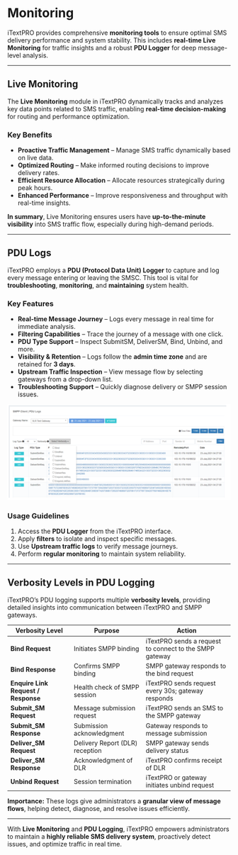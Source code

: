 # Monitoring

iTextPRO provides comprehensive **monitoring tools** to ensure optimal SMS delivery performance and system stability. This includes **real-time Live Monitoring** for traffic insights and a robust **PDU Logger** for deep message-level analysis.

---

## Live Monitoring

The **Live Monitoring** module in iTextPRO dynamically tracks and analyzes key data points related to SMS traffic, enabling **real-time decision-making** for routing and performance optimization.

### Key Benefits
- **Proactive Traffic Management** – Manage SMS traffic dynamically based on live data.
- **Optimized Routing** – Make informed routing decisions to improve delivery rates.
- **Efficient Resource Allocation** – Allocate resources strategically during peak hours.
- **Enhanced Performance** – Improve responsiveness and throughput with real-time insights.

**In summary**, Live Monitoring ensures users have **up-to-the-minute visibility** into SMS traffic flow, especially during high-demand periods.

---

## PDU Logs

iTextPRO employs a **PDU (Protocol Data Unit) Logger** to capture and log every message entering or leaving the SMSC. This tool is vital for **troubleshooting**, **monitoring**, and **maintaining** system health.

### Key Features
- **Real-time Message Journey** – Logs every message in real time for immediate analysis.
- **Filtering Capabilities** – Trace the journey of a message with one click.
- **PDU Type Support** – Inspect SubmitSM, DeliverSM, Bind, Unbind, and more.
- **Visibility & Retention** – Logs follow the **admin time zone** and are retained for **3 days**.
- **Upstream Traffic Inspection** – View message flow by selecting gateways from a drop-down list.
- **Troubleshooting Support** – Quickly diagnose delivery or SMPP session issues.

![PDU Logs](images/pdulogs1.png)

### Usage Guidelines
1. Access the **PDU Logger** from the iTextPRO interface.
2. Apply **filters** to isolate and inspect specific messages.
3. Use **Upstream traffic logs** to verify message journeys.
4. Perform **regular monitoring** to maintain system reliability.

---

## Verbosity Levels in PDU Logging

iTextPRO’s PDU logging supports multiple **verbosity levels**, providing detailed insights into communication between iTextPRO and SMPP gateways.

| Verbosity Level | Purpose | Action |
|-----------------|---------|--------|
| **Bind Request** | Initiates SMPP binding | iTextPRO sends a request to connect to the SMPP gateway |
| **Bind Response** | Confirms SMPP binding | SMPP gateway responds to the bind request |
| **Enquire Link Request / Response** | Health check of SMPP session | iTextPRO sends request every 30s; gateway responds |
| **Submit_SM Request** | Message submission request | iTextPRO sends an SMS to the SMPP gateway |
| **Submit_SM Response** | Submission acknowledgment | Gateway responds to message submission |
| **Deliver_SM Request** | Delivery Report (DLR) reception | SMPP gateway sends delivery status |
| **Deliver_SM Response** | Acknowledgment of DLR | iTextPRO confirms receipt of DLR |
| **Unbind Request** | Session termination | iTextPRO or gateway initiates unbind request |

**Importance:** These logs give administrators a **granular view of message flows**, helping detect, diagnose, and resolve issues efficiently.

---

With **Live Monitoring** and **PDU Logging**, iTextPRO empowers administrators to maintain a **highly reliable SMS delivery system**, proactively detect issues, and optimize traffic in real time.
